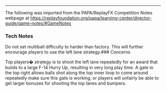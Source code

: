 ***
The following was imported from the PAPA/ReplayFX Competition Notes webpage at https://replayfoundation.org/papa/learning-center/director-guide/game-notes/#GameNotes

### Tech Notes
            
Do not set multiball difficulty to harder than factory. This will further encourage players to use the left lane strategy.### Concerns
            
Top players� strategy is to shoot the left lane repeatedly for an award that builds to a large F-14 Hurry Up, resulting in very long play time. A gate in the top right allows balls shot along the top inner loop to come around repeatedly make sure this gate is working, or players will unfairly be able to get larger bonuses for shooting the top lanes and bumpers.
